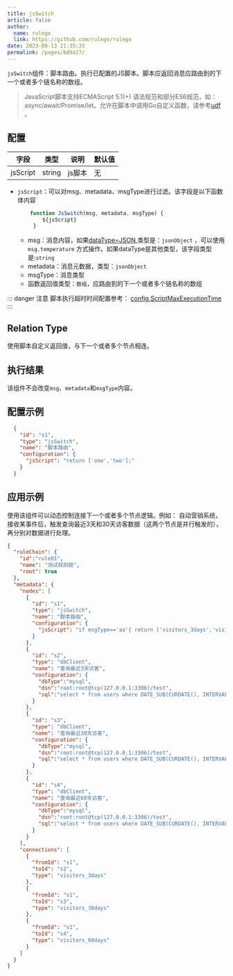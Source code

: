 ```yaml
---
title: jsSwitch
article: false
author: 
  name: rulego
  link: https://github.com/rulego/rulego
date: 2023-09-13 21:35:33
permalink: /pages/bd9a27/
---
```


`jsSwitch`组件：脚本路由。执行已配置的JS脚本。脚本应返回消息应路由到的下一个或者多个链名称的数组。

> JavaScript脚本支持ECMAScript 5.1(+) 语法规范和部分ES6规范，如：async/await/Promise/let。允许在脚本中调用Go自定义函数，请参考[udf](/pages/d59341/#udf) 。

## 配置

| 字段 | 类型     | 说明   | 默认值 |
|----|--------|------|--------|
| jsScript   | string | js脚本 | 无|

- `jsScript`：可以对msg、metadata、msgType进行过滤。该字段是以下函数体内容

  ```javascript
      function JsSwitch(msg, metadata, msgType) { 
          ${jsScript} 
       }
  ```
  - msg：消息内容，如果[dataType=JSON](/pages/8ee82f/),类型是：`jsonObject` ，可以使用`msg.temperature` 方式操作。如果dataType是其他类型，该字段类型是:`string`
  - metadata：消息元数据，类型：`jsonObject`
  - msgType：消息类型
  - 函数返回值类型：`数组`，应路由到的下一个或者多个链名称的数组

::: danger 注意
脚本执行超时时间配置参考： [config.ScriptMaxExecutionTime](/pages/d59341/#ScriptMaxExecutionTime)
:::

## Relation Type

使用脚本自定义返回值，与下一个或者多个节点相连。

## 执行结果

该组件不会改变`msg`、`metadata`和`msgType`内容。

## 配置示例

```json
  {
    "id": "s1",
    "type": "jsSwitch",
    "name": "脚本路由",
    "configuration": {
      "jsScript": "return ['one','two'];"
    }
  }
```

## 应用示例
使用该组件可以动态控制连接下一个或者多个节点逻辑。例如： 自动营销系统，接收某事件后，触发查询最近3天和30天访客数据（这两个节点是并行触发的），再分别对数据进行处理。

```json
{
  "ruleChain": {
    "id":"rule01",
    "name": "测试规则链",
    "root": true
  },
  "metadata": {
    "nodes": [
      {
        "id": "s1",
        "type": "jsSwitch",
        "name": "脚本路由",
        "configuration": {
          "jsScript": "if msgType=='aa'{ return ['visitors_3days','visitors_30days'];}else {return ['visitors_3days','visitors_30days','visitors_60days'];}"
        }
      },
      {
        "id": "s2",
        "type": "dbClient",
        "name": "查询最近3天访客",
        "configuration": {
          "dbType":"mysql",
          "dsn":"root:root@tcp(127.0.0.1:3306)/test",
          "sql":"select * from users where DATE_SUB(CURDATE(), INTERVAL 3 DAY)<=visitor_time"
        }
      },
      {
        "id": "s3",
        "type": "dbClient",
        "name": "查询最近30天访客",
        "configuration": {
          "dbType":"mysql",
          "dsn":"root:root@tcp(127.0.0.1:3306)/test",
          "sql":"select * from users where DATE_SUB(CURDATE(), INTERVAL 30 DAY)<=visitor_time"
        }
      },
      {
        "id": "s4",
        "type": "dbClient",
        "name": "查询最近60天访客",
        "configuration": {
          "dbType":"mysql",
          "dsn":"root:root@tcp(127.0.0.1:3306)/test",
          "sql":"select * from users where DATE_SUB(CURDATE(), INTERVAL 60 DAY)<=visitor_time"
        }
      }
    ],
    "connections": [
      {
        "fromId": "s1",
        "toId": "s2",
        "type": "visitors_3days"
      },
      {
        "fromId": "s1",
        "toId": "s3",
        "type": "visitors_30days"
      },
      {
        "fromId": "s1",
        "toId": "s4",
        "type": "visitors_60days"
      }
    ]
  }
}
```